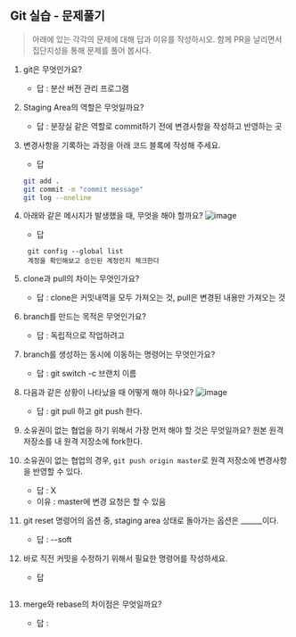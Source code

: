 ## Git 실습 - 문제풀기
> 아래에 있는 각각의 문제에 대해 답과 이유를 작성하시오.
> 함께 PR을 날리면서 집단지성을 통해 문제를 풀어 봅시다.

1. git은 무엇인가요?   
   - 답 : 분산 버전 관리 프로그램
  
2. Staging Area의 역할은 무엇일까요?
   - 답 :  분장실 같은 역할로 commit하기 전에 변경사항을 작성하고 반영하는 곳

3. 변경사항을 기록하는 과정을 아래 코드 블록에 작성해 주세요.
   - 답
   ```bash
   git add .
   git commit -m "commit message"
   git log --oneline
   ```

4. 아래와 같은 메시지가 발생했을 때, 무엇을 해야 할까요?
![image](https://user-images.githubusercontent.com/98133984/181182281-4d01a374-62fe-4957-9a07-1efc005e35d3.png)
   - 답
   ```
	git config --global list
	계정을 확인해보고 승인된 계정인지 체크한다 
   ```
5. clone과 pull의 차이는 무엇인가요?
   - 답 : clone은 커밋내역을 모두 가져오는 것, pull은 변경된 내용만 가져오는 것 
   
6. branch를 만드는 목적은 무엇인가요?
    - 답 : 독립적으로 작업하려고

7. branch를 생성하는 동시에 이동하는 명령어는 무엇인가요?
    - 답 : git switch -c 브랜치 이름

8. 다음과 같은 상황이 나타났을 때 어떻게 해야 하나요?
   ![image](https://user-images.githubusercontent.com/98133984/181183354-df42d325-b839-48e1-a4c6-667c20b33d5c.png)
    - 답 : git pull 하고 git push 한다. 

9.  소유권이 없는 협업을 하기 위해서 가장 먼저 해야 할 것은 무엇일까요? 원본 원격 저장소를 내 원격 저장소에 fork한다.
10. 소유권이 없는 협업의 경우, `git push origin master`로 원격 저장소에 변경사항을 반영할 수 있다.
    - 답 : X
    - 이유 : master에 변경 요청은 할 수 있음
 
11. git reset 명령어의 옵션 중, staging area 상태로 돌아가는 옵션은 ______이다.
    - 답 : --soft

12. 바로 직전 커밋을 수정하기 위해서 필요한 명령어를 작성하세요.
    - 답
    ```
    ```

13. merge와 rebase의 차이점은 무엇일까요? 
     - 답 : 
